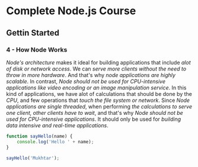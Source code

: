 # Complete Node.js Course

## Gettin Started

### 4 - How Node Works

*Node's architecture* makes it ideal for building applications that include *alot of disk or network access*. We can *serve more clients without the need to throw in more hardware*. And that's why *node applications are highly scalable*. In contrast, *Node should not be used for CPU-intensive applications like video encoding or an image manipulation service*. In this kind of applications, we have alot of calculations that should be done by the *CPU*, and few operations that *touch the file system or network*. Since *Node applications are single threaded*, when performing *the calculations to serve one client, other clients have to wait*, and that's why *Node should not be used for CPU-intensive applications*. It should only be used for *building data intensive and real-time applications*.

```javascript
function sayHello(name) {
    console.log('Hello ' + name);
}

sayHello('Mukhtar');
```
